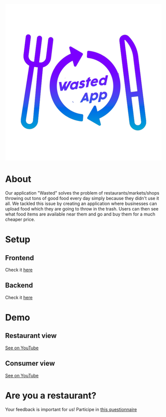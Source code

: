 ![Logo](assets/logo/WastedApp_1.png)

# About

Our application "Wasted" solves the problem of restaurants/markets/shops throwing out tons of good food every day simply because they didn't use it all. We tackled this issue by creating an application where businesses can upload food which they are going to throw in the trash. Users can then see what food items are available near them and go and buy them for a much cheaper price.

# Setup

## Frontend
Check it [here](./frontend)

## Backend
Check it [here](./backend)

# Demo

## Restaurant view 
[See on YouTube](https://youtube.com/shorts/3nAZQARH2Vs?feature=share)

## Consumer view
[See on YouTube](https://youtube.com/shorts/eCRXE-bRb4I?feature=share)

# Are you a restaurant?
Your feedback is important for us! Participe in [this questionnaire](https://forms.gle/8GJLD3RzGmnRG12N8)
